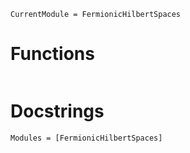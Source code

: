 ```@meta
CurrentModule = FermionicHilbertSpaces
```

# Functions
```@index
```

# Docstrings
```@autodocs
Modules = [FermionicHilbertSpaces]
```

